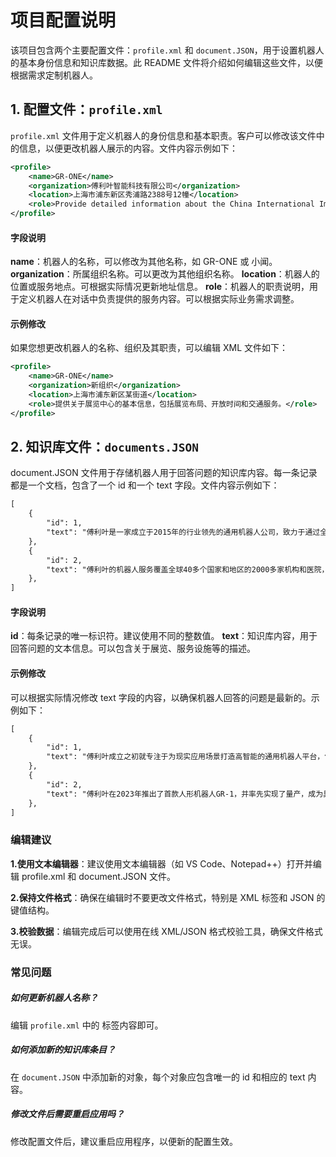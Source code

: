 # 项目配置说明

该项目包含两个主要配置文件：`profile.xml` 和 `document.JSON`，用于设置机器人的基本身份信息和知识库数据。此 README 文件将介绍如何编辑这些文件，以便根据需求定制机器人。

## 1. 配置文件：`profile.xml`

`profile.xml` 文件用于定义机器人的身份信息和基本职责。客户可以修改该文件中的信息，以便更改机器人展示的内容。文件内容示例如下：

```xml
<profile>
    <name>GR-ONE</name>
    <organization>傅利叶智能科技有限公司</organization>
    <location>上海市浦东新区秀浦路2388号12幢</location>
    <role>Provide detailed information about the China International Import Expo, including Exhibition Hall Layout, Operating Hours, Admission Requirements, and Transportation Services.</role>
</profile>
```
#### 字段说明
**name**：机器人的名称，可以修改为其他名称，如 GR-ONE 或 小闻。
**organization**：所属组织名称。可以更改为其他组织名称。
**location**：机器人的位置或服务地点。可根据实际情况更新地址信息。
**role**：机器人的职责说明，用于定义机器人在对话中负责提供的服务内容。可以根据实际业务需求调整。
#### 示例修改
如果您想更改机器人的名称、组织及其职责，可以编辑 XML 文件如下：
```xml
<profile>
    <name>GR-ONE</name>
    <organization>新组织</organization>
    <location>上海市浦东新区某街道</location>
    <role>提供关于展览中心的基本信息，包括展览布局、开放时间和交通服务。</role>
</profile>
```
## 2. 知识库文件：`documents.JSON`
document.JSON 文件用于存储机器人用于回答问题的知识库内容。每一条记录都是一个文档，包含了一个 id 和一个 text 字段。文件内容示例如下：
```xml
[
    {
        "id": 1,
        "text": "傅利叶是一家成立于2015年的行业领先的通用机器人公司，致力于通过全栈机器人技术提升人们的生活质量。"
    },
    {
        "id": 2,
        "text": "傅利叶的机器人服务覆盖全球40多个国家和地区的2000多家机构和医院，广泛应用于医疗康复、学术研究等领域。"
    },
]
```
#### 字段说明
**id**：每条记录的唯一标识符。建议使用不同的整数值。
**text**：知识库内容，用于回答问题的文本信息。可以包含关于展览、服务设施等的描述。
#### 示例修改
可以根据实际情况修改 text 字段的内容，以确保机器人回答的问题是最新的。示例如下：
```xml
[
    {
        "id": 1,
        "text": "傅利叶成立之初就专注于为现实应用场景打造高智能的通用机器人平台，包括医疗康复和学术研究等领域。"
    },
    {
        "id": 2,
        "text": "傅利叶在2023年推出了首款人形机器人GR-1，并率先实现了量产，成为具身智能领域的技术飞跃。"
    },
]
```
### 编辑建议
**1.使用文本编辑器**：建议使用文本编辑器（如 VS Code、Notepad++）打开并编辑 profile.xml 和 document.JSON 文件。

**2.保持文件格式**：确保在编辑时不要更改文件格式，特别是 XML 标签和 JSON 的键值结构。

**3.校验数据**：编辑完成后可以使用在线 XML/JSON 格式校验工具，确保文件格式无误。
### 常见问题
##### 如何更新机器人名称？
编辑 `profile.xml` 中的 <name> 标签内容即可。
##### 如何添加新的知识库条目？
在 `document.JSON` 中添加新的对象，每个对象应包含唯一的 id 和相应的 text 内容。
##### 修改文件后需要重启应用吗？
修改配置文件后，建议重启应用程序，以便新的配置生效。